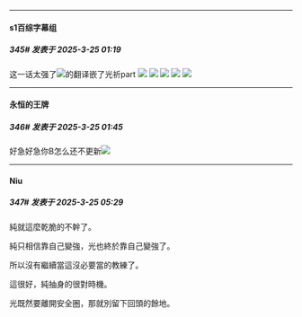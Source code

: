 ﻿
*****

####  s1百综字幕组  
##### 345#       发表于 2025-3-25 01:19

这一话太强了<img src="https://static.saraba1st.com/image/smiley/face2017/138.png" referrerpolicy="no-referrer">的翻译嵌了光祈part
<img src="https://p.sda1.dev/22/dd4d36aebca5a28570bd676a52411a17/01.png" referrerpolicy="no-referrer">
<img src="https://p.sda1.dev/22/bb4babff4b4c2315c1040bd37351627b/02.png" referrerpolicy="no-referrer">
<img src="https://p.sda1.dev/22/e9e32d0e8b579e891e4df01c818eef18/03.png" referrerpolicy="no-referrer">
<img src="https://p.sda1.dev/22/1d50bebc1139d1f10cef1c138b5b1c75/04.png" referrerpolicy="no-referrer">
<img src="https://p.sda1.dev/22/60d16349e6efa937cc6103e06297d2eb/05.png" referrerpolicy="no-referrer">


*****

####  永恒的王牌  
##### 346#       发表于 2025-3-25 01:45

好急好急你B怎么还不更新<img src="https://static.saraba1st.com/image/smiley/face2017/125.png" referrerpolicy="no-referrer">


*****

####  Niu  
##### 347#       发表于 2025-3-25 05:29

純就這麼乾脆的不幹了。

純只相信靠自己變強，光也終於靠自己變強了。

所以沒有繼續當這沒必要當的教練了。

這很好，純抽身的很對時機。

光既然要離開安全圈，那就別留下回頭的餘地。


